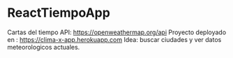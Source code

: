 # ReactTiempoApp
Cartas del tiempo
API: https://openweathermap.org/api
Proyecto deployado en : https://clima-x-app.herokuapp.com Idea: buscar ciudades y ver datos meteorologicos actuales.
